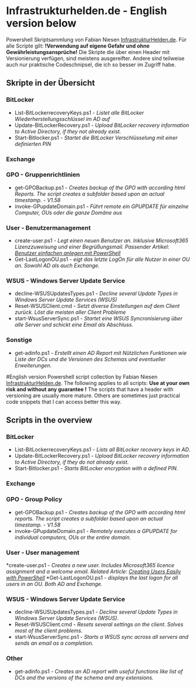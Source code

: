 # Infrastrukturhelden.de - English version below
Powershell Skriptsammlung von Fabian Niesen [InfrastrukturHelden.de](https://www.infrastrukturhelden.de). Für alle Scripte gilt:
**!Verwendung auf eigene Gefahr und ohne Gewährleistungsansprüche!**
Die Skripte die über einen Header mit Versionierung verfügen, sind meistens ausgereifter. Andere sind teilweise auch nur praktische Codeschnipsel, die ich so besser im Zugriff habe.

## Skripte in der Übersicht
### BitLocker
* List-BitLockerrecoveryKeys.ps1 - *Listet alle BitLocker Wiederherstellungsschlüssel im AD auf*
* Update-BitLockerRecovery.ps1 - *Upload BitLocker recovery information to Active Directory, if they not already exist.*
* Start-Bitlocker.ps1 - *Startet die BitLocker Verschlüsselung mit einer definierten PIN*
### Exchange

### GPO - Gruppenrichtlinien
* get-GPOBackup.ps1 - *Creates backup of the GPO with according html Reports. The script creates a subfolder based upon an actual timestamp. - V1.58*
* invoke-GPupdateDomain.ps1 - *Führt remote ein GPUPDATE für einzelne Computer, OUs oder die ganze Domäne aus*
### User - Benutzermanagement
* create-user.ps1 - *Legt einen neuen Benutzer an. Inklusive Microsoft365 Lizenzzuweisung und einer Begrüßungsmail. Passender Artikel: [Benutzer einfachen anlegen mit PowerShell](https://www.infrastrukturhelden.de/microsoft-infrastruktur/active-directory/benutzer-einfachen-anlegen-mit-powershell/)*
* Get-LastLogonOU.ps1 - *eigt das letzte LogOn für alle Nutzer in einer OU an. Sowohl AD als auch Exchange.*
### WSUS -  Windows Server Update Service
* decline-WSUSUpdatesTypes.ps1 - *Decline several Update Types in Windows Server Update Services (WSUS)*
* Reset-WSUSClient.cmd - *Setzt diverse Einstellungen auf dem Client zurück. Löst die meisten aller Client Probleme*
* start-WsusServerSync.ps1 - *Startet eine WSUS Syncronisierung über alle Server und schickt eine Email als Abschluss.*
### Sonstige
* get-adinfo.ps1 - *Erstellt einen AD Report mit Nützlichen Funktionen wie Liste der DCs und die Versionen des Schemas und eventueller Erweiterungen.*

#English version
Powershell script collection by Fabian Niesen [InfrastrukturHelden.de](https://www.infrastrukturhelden.de). The following applies to all scripts:
**Use at your own risk and without any guarantee !**
The scripts that have a header with versioning are usually more mature. Others are sometimes just practical code snippets that I can access better this way.

## Scripts in the overview
### BitLocker
* List-BitLockerrecoveryKeys.ps1 - *Lists all BitLocker recovery keys in AD*.
* Update-BitLockerRecovery.ps1 - *Upload BitLocker recovery information to Active Directory, if they do not already exist.*
* Start-Bitlocker.ps1 - *Starts BitLocker encryption with a defined PIN*.
### Exchange

### GPO - Group Policy
* get-GPOBackup.ps1 - *Creates backup of the GPO with according html reports. The script creates a subfolder based upon an actual timestamp. - V1.58*
* invoke-GPupdateDomain.ps1 - *Remotely executes a GPUPDATE for individual computers, OUs or the entire domain.*
### User - User management
*create-user.ps1 - *Creates a new user. Includes Microsoft365 licence assignment and a welcome email. Related Article: [Creating Users Easily with PowerShell](https://www.infrastrukturhelden.de/microsoft-infrastruktur/active-directory/benutzer-einfachen-anlegen-mit-powershell/)*
*Get-LastLogonOU.ps1 - *displays the last logon for all users in an OU. Both AD and Exchange.*
### WSUS - Windows Server Update Service
* decline-WSUSUpdatesTypes.ps1 - *Decline several Update Types in Windows Server Update Services (WSUS)*.
* Reset-WSUSClient.cmd - *Resets several settings on the client. Solves most of the client problems*.
* start-WsusServerSync.ps1 - *Starts a WSUS sync across all servers and sends an email as a completion.*
### Other
* get-adinfo.ps1 - *Creates an AD report with useful functions like list of DCs and the versions of the schema and any extensions.*